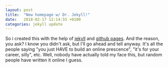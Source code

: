 ```yaml
---
layout: post
title:  "New homepage w/ Dr. Jekyll!"
date:   2018-02-17 12:14:55 +0100
categories: jekyll update
---
```

So i created this with the help of [jekyll](https://jekyllrb.com/) and [github pages](https://pages.github.com/). And the reason, you ask? I know you didn't ask, but I'll go ahead and tell anyway. It's all the people saying "you just HAVE to build an online prescence", "it's for your career, silly", etc. Well, nobody have actually told my face this, but random people have written it online I guess. 
